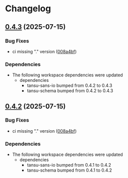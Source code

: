 # Changelog

## [0.4.3](https://github.com/tansu-io/tansu/compare/v0.4.2...v0.4.3) (2025-07-15)


### Bug Fixes

* ci missing "." version ([008a4bf](https://github.com/tansu-io/tansu/commit/008a4bff1a86b5736d9e1c4433220a76b39a8f28))


### Dependencies

* The following workspace dependencies were updated
  * dependencies
    * tansu-sans-io bumped from 0.4.2 to 0.4.3
    * tansu-schema bumped from 0.4.2 to 0.4.3

## [0.4.2](https://github.com/tansu-io/tansu/compare/tansu-cat-v0.4.1...tansu-cat-v0.4.2) (2025-07-15)


### Bug Fixes

* ci missing "." version ([008a4bf](https://github.com/tansu-io/tansu/commit/008a4bff1a86b5736d9e1c4433220a76b39a8f28))


### Dependencies

* The following workspace dependencies were updated
  * dependencies
    * tansu-sans-io bumped from 0.4.1 to 0.4.2
    * tansu-schema bumped from 0.4.1 to 0.4.2

